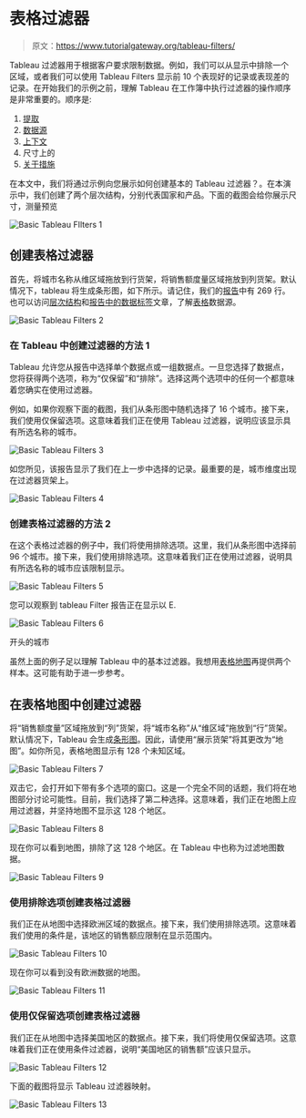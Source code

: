 # 表格过滤器

> 原文：<https://www.tutorialgateway.org/tableau-filters/>

Tableau 过滤器用于根据客户要求限制数据。例如，我们可以从显示中排除一个区域，或者我们可以使用 Tableau Filters 显示前 10 个表现好的记录或表现差的记录。在开始我们的示例之前，理解 Tableau 在工作簿中执行过滤器的操作顺序是非常重要的。顺序是:

1.  [提取](https://www.tutorialgateway.org/extract-filters-in-tableau/)
2.  [数据源](https://www.tutorialgateway.org/data-source-filters-in-tableau/)
3.  [上下文](https://www.tutorialgateway.org/context-filters-in-tableau/)
4.  尺寸上的
5.  [关于措施](https://www.tutorialgateway.org/tableau-filters-on-measures/)

在本文中，我们将通过示例向您展示如何创建基本的 Tableau 过滤器？。在本演示中，我们创建了两个层次结构，分别代表国家和产品。下面的截图会给你展示尺寸，测量预览

![Basic Tableau FIlters 1](img/4757f02b53b858e9da0cff3943af222f.png)

## 创建表格过滤器

首先，将城市名称从维区域拖放到行货架，将销售额度量区域拖放到列货架。默认情况下，tableau 将生成条形图，如下所示。请记住，我们的[报告](https://www.tutorialgateway.org/tableau-reports/)中有 269 行。也可以访问[层次结构](https://www.tutorialgateway.org/hierarchies-in-tableau/)和[报告中的数据标签](https://www.tutorialgateway.org/data-labels-in-tableau-reports/)文章，了解[表格](https://www.tutorialgateway.org/tableau/)数据源。

![Basic Tableau Filters 2](img/229325684bb63f2ea340d07b998bffb8.png)

### 在 Tableau 中创建过滤器的方法 1

Tableau 允许您从报告中选择单个数据点或一组数据点。一旦您选择了数据点，您将获得两个选项，称为“仅保留”和“排除”。选择这两个选项中的任何一个都意味着您确实在使用过滤器。

例如，如果你观察下面的截图，我们从条形图中随机选择了 16 个城市。接下来，我们使用仅保留选项。这意味着我们正在使用 Tableau 过滤器，说明应该显示具有所选名称的城市。

![Basic Tableau Filters 3](img/a3c6dcdd1b2e984ea67c7a8a24a3a37d.png)

如您所见，该报告显示了我们在上一步中选择的记录。最重要的是，城市维度出现在过滤器货架上。

![Basic Tableau Filters 4](img/88fffe2e948b115259af8aa8fac743ad.png)

### 创建表格过滤器的方法 2

在这个表格过滤器的例子中，我们将使用排除选项。这里，我们从条形图中选择前 96 个城市。接下来，我们使用排除选项。这意味着我们正在使用过滤器，说明具有所选名称的城市应该限制显示。

![Basic Tableau Filters 5](img/f2f2029b1915845b2e49dd9c8dfc6087.png)

您可以观察到 tableau Filter 报告正在显示以 E.

![Basic Tableau Filters 6](img/50217c9bb21834d1debd7f5f6504e56f.png)

开头的城市

虽然上面的例子足以理解 Tableau 中的基本过滤器。我想用[表格地图](https://www.tutorialgateway.org/how-to-create-a-map-in-tableau/)再提供两个样本。这可能有助于进一步参考。

## 在表格地图中创建过滤器

将“销售额度量”区域拖放到“列”货架，将“城市名称”从“维区域”拖放到“行”货架。默认情况下，Tableau 会生成[条形图](https://www.tutorialgateway.org/bar-chart-in-tableau/)。因此，请使用“展示货架”将其更改为“地图”。如你所见，表格地图显示有 128 个未知区域。

![Basic Tableau Filters 7](img/b27e2018c1757064e550a143ceb5dfa6.png)

双击它，会打开如下带有多个选项的窗口。这是一个完全不同的话题，我们将在地图部分讨论可能性。目前，我们选择了第二种选择。这意味着，我们正在地图上应用过滤器，并坚持地图不显示这 128 个地区。

![Basic Tableau Filters 8](img/0a09ef8791993cc32669fe4f8fdb1e35.png)

现在你可以看到地图，排除了这 128 个地区。在 Tableau 中也称为过滤地图数据。

![Basic Tableau Filters 9](img/f7a54286ba30975703523e4d0e00df36.png)

### 使用排除选项创建表格过滤器

我们正在从地图中选择欧洲区域的数据点。接下来，我们使用排除选项。这意味着我们使用的条件是，该地区的销售额应限制在显示范围内。

![Basic Tableau Filters 10](img/21b33f5332eaa7dc6c9f08f6a9496d38.png)

现在你可以看到没有欧洲数据的地图。

![Basic Tableau Filters 11](img/025760a04d3ef3e9be71b5f3d69ceb66.png)

### 使用仅保留选项创建表格过滤器

我们正在从地图中选择美国地区的数据点。接下来，我们将使用仅保留选项。这意味着我们正在使用条件过滤器，说明“美国地区的销售额”应该只显示。

![Basic Tableau Filters 12](img/8160dfa0e3633afc70df2ea10478771c.png)

下面的截图将显示 Tableau 过滤器映射。

![Basic Tableau Filters 13](img/9933030799bcb6aab568f565e6156690.png)